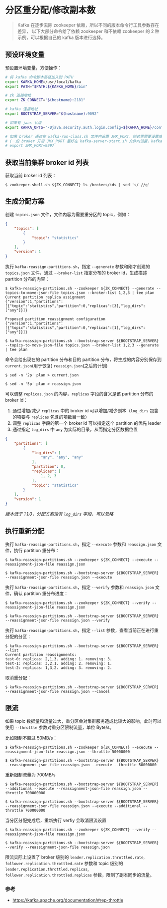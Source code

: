 # 分区重分配/修改副本数

> Kafka 在逐步去除 zookeeper 依赖，所以不同的版本命令行工具参数存在差异，
> 以下大部分命令给了依赖 zookeeper 和不依赖 zookeeper 的 2 种示例，可以根据自己的 kafka 版本进行选择。

## 预设环境变量

预设置环境变量，方便操作：

``` sh
# 将 kafka 命令脚本路径加入到 PATH
export KAFKA_HOME=/usr/local/kafka
export PATH="$PATH:${KAFKA_HOME}/bin"

# zk 连接地址
export ZK_CONNECT="$(hostname):2181"

# kafka 连接地址
export BOOTSTRAP_SERVER="$(hostname):9092"

# 如果有 jaas 认证
export KAFKA_OPTS="-Djava.security.auth.login.config=${KAFKA_HOME}/config/kafka_server_jaas.conf"

# 如果 broker 通过在 kafka-run-class.sh 文件内设置 JMX_PORT，则这里需要设置成不同的 port
# (一般 broker 开启 JMX_PORT 最好在 kafka-server-start.sh 文件内设置，kafka-run-class.sh 文件内的修改会影响到所有命令脚本)
# export JMX_PORT=9997
```

## 获取当前集群 broker id 列表

获取当前 broker id 列表：

    $ zookeeper-shell.sh ${ZK_CONNECT} ls /brokers/ids | sed 's/ //g'

## 生成分配方案

创建 `topics.json` 文件，文件内容为需要重分区的 topic，例如：

``` json
{
    "topics": [
        {
            "topic": "statistics"
        }
    ],
    "version": 1
}
```

执行 `kafka-reassign-partitions.sh`，指定 `--generate` 参数和刚才创建的 `topics.json` 文件，通过 `--broker-list` 指定分布的 broker id，生成描述 partition 分布的内容：

    $ kafka-reassign-partitions.sh --zookeeper ${ZK_CONNECT} --generate --topics-to-move-json-file topics.json --broker-list 1,2,3 | tee plan
    Current partition replica assignment
    {"version":1,"partitions":[{"topic":"statistics","partition":0,"replicas":[3],"log_dirs":["any"]}]}

    Proposed partition reassignment configuration
    {"version":1,"partitions":[{"topic":"statistics","partition":0,"replicas":[1],"log_dirs":["any"]}]}

    $ kafka-reassign-partitions.sh --bootstrap-server ${BOOTSTRAP_SERVER} --topics-to-move-json-file topics.json --broker-list 1,2,3 --generate | tee plan

命令会给出现在的 partition 分布和目的 partition 分布，将生成的内容分别保存到 `current.json`(用于恢复) `reassign.json`(之后的计划)

    $ sed -n '2p' plan > current.json

    $ sed -n '5p' plan > reassign.json

可以调整 `replicas.json` 的内容，`replicas` 字段的含义是该 partition 分布的 broker id：

1. 通过增加/减少 `replicas` 中的 broker id 可以增加/减少副本（`log_dirs` 包含的项要与 `replicas` 包含的项数目一致）
2. 调整 `replicas` 字段的第一个 broker id 可以指定这个 partition 的优先 leader
3. 通过指定 `log_dirs` 中 `any` 为实际的目录，从而指定分区数据位置

``` json
{
    "partitions": [
        {
            "log_dirs": [
                "any", "any", "any"
            ],
            "partition": 0,
            "replicas": [
                1, 2, 3
            ],
            "topic": "statistics"
        }
    ],
    "version": 1
}
```

*版本低于 1.1.0，分配方案没有 `log_dirs` 字段，可以忽略*

## 执行重新分配

执行 `kafka-reassign-partitions.sh`，指定 `--execute` 参数和 `reassign.json` 文件，执行 partition 重分布：

    $ kafka-reassign-partitions.sh --zookeeper ${ZK_CONNECT} --execute --reassignment-json-file reassign.json

    $ kafka-reassign-partitions.sh --bootstrap-server ${BOOTSTRAP_SERVER} --reassignment-json-file reassign.json --execute

执行 `kafka-reassign-partitions.sh`，指定 `--verify` 参数和 `reassign.json` 文件，确认 partition 重分布进度：

    $ kafka-reassign-partitions.sh --zookeeper ${ZK_CONNECT} --verify --reassignment-json-file reassign.json

    $ kafka-reassign-partitions.sh --bootstrap-server ${BOOTSTRAP_SERVER} --reassignment-json-file reassign.json --verify

执行 `kafka-reassign-partitions.sh`，指定 `--list` 参数，查看当前正在进行重分配的分区：

    $ kafka-reassign-partitions.sh --bootstrap-server ${BOOTSTRAP_SERVER} --list
    Current partition reassignments:
    test-0: replicas: 2,1,3. adding: 1. removing: 3.
    test-1: replicas: 3,2,1. adding: 2. removing: 1.
    test-2: replicas: 1,3,2. adding: 3. removing: 2.

取消重分配：

    $ kafka-reassign-partitions.sh --bootstrap-server ${BOOTSTRAP_SERVER} --reassignment-json-file reassign.json --cancel

## 限流

如果 topic 数据量和流量过大，重分区会对集群服务造成比较大的影响，此时可以使用 `--throttle` 参数对重分区限制流量，单位 Byte/s。

比如限制不超过 50MB/s：

    $ kafka-reassign-partitions.sh --zookeeper ${ZK_CONNECT} --execute --reassignment-json-file reassign.json --throttle 50000000

    $ kafka-reassign-partitions.sh --bootstrap-server ${BOOTSTRAP_SERVER} --reassignment-json-file reassign.json --execute --throttle 50000000

重新限制流量为 700MB/s

    $ kafka-reassign-partitions.sh --bootstrap-server ${BOOTSTRAP_SERVER} --additional --execute --reassignment-json-file reassign.json --throttle 700000000

    $ kafka-reassign-partitions.sh --bootstrap-server ${BOOTSTRAP_SERVER} --reassignment-json-file reassign.json --execute --additional --throttle 700000000

当分区分配完成后，重新执行 verfiy 会取消限流设置

    $ kafka-reassign-partitions.sh --zookeeper ${ZK_CONNECT} --verify --reassignment-json-file reassign.json

    $ kafka-reassign-partitions.sh --bootstrap-server ${BOOTSTRAP_SERVER} --verify --reassignment-json-file reassign.json

限流实际上设置了 broker 级别的 `leader.replication.throttled.rate`, `follower.replication.throttled.rate` 参数和 topic 级别的 `leader.replication.throttled.replicas`, `follower.replication.throttled.replicas` 参数，限制了副本同步的流量。

### 参考

- https://kafka.apache.org/documentation/#rep-throttle

